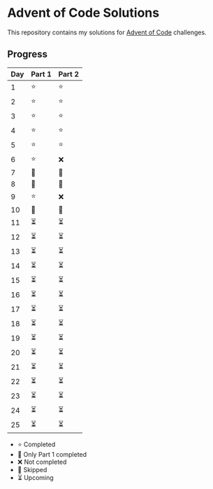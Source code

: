 # Advent of Code Solutions

This repository contains my solutions for [Advent of Code](https://adventofcode.com/) challenges.

## Progress
| Day   | Part 1 | Part 2 |
|-------|--------|--------|
|  1    |   ⭐️   |   ⭐️   |
|  2    |   ⭐️   |   ⭐️   |
|  3    |   ⭐️   |   ⭐️   |
|  4    |   ⭐️   |   ⭐️   |
|  5    |   ⭐️   |   ⭐️   |
|  6    |   ⭐️   |   ❌   |
|  7    |   🚫   |   🚫   |
|  8    |   🚫   |   🚫   |
|  9    |   ⭐️   |   ❌   |
| 10    |   🚫   |   🚫   |
| 11    |   ⏳   |   ⏳   |
| 12    |   ⏳   |   ⏳   |
| 13    |   ⏳   |   ⏳   |
| 14    |   ⏳   |   ⏳   |
| 15    |   ⏳   |   ⏳   |
| 16    |   ⏳   |   ⏳   |
| 17    |   ⏳   |   ⏳   |
| 18    |   ⏳   |   ⏳   |
| 19    |   ⏳   |   ⏳   |
| 20    |   ⏳   |   ⏳   |
| 21    |   ⏳   |   ⏳   |
| 22    |   ⏳   |   ⏳   |
| 23    |   ⏳   |   ⏳   |
| 24    |   ⏳   |   ⏳   |
| 25    |   ⏳   |   ⏳   |

- ⭐️ Completed
- 🌟 Only Part 1 completed
- ❌ Not completed
- 🚫 Skipped
- ⏳ Upcoming
